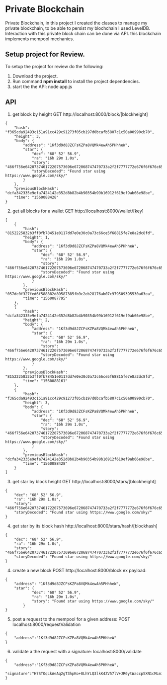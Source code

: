 # Private Blockchain

 Private Blockchain, in this project I created the classes to manage my private blockchain, to be able to persist my blochchain I used LevelDB. Interaction with this private block chain can be done via API.
 this blockchain implements mempool mechanics. 

## Setup project for Review.

To setup the project for review do the following:
1. Download the project.
2. Run command __npm install__ to install the project dependencies.
3. start the the API: node app.js

## API
1. get block by height GET http://localhost:8000/block/[blockheight]
```
{
    "hash": "f365cda92493c151a91cc429c91273f05cb197d0bcafb5807c1c50a00990cb70",
    "height": 3,
    "body": {
        "address": "1Kf3d9d8JZCFsKZPa8VQMk4ewAh5PHhheW",
        "star": {
            "dec": "68° 52' 56.9",
            "ra": "16h 29m 1.0s",
            "story": "466f756e642073746172207573696e672068747470733a2f2f7777772e676f6f676c652e636f6d2f736b792f",
            "storyDecoded": "Found star using https://www.google.com/sky/"
        }
    },
    "previousBlockHash": "dcfa342335e9efa7424142e352d8b82b4b90354b99b16912f619ef9ab66e98be",
    "time": "1560088428"
}
```
2. get all blocks for a wallet GET http://localhost:8000/wallet/[key]
```
[
    {
        "hash": "8152225832b3ff0fb78451e0117dd7e0e30c0a73c66ce5f68815fe7e8a2dc8fd",
        "height": 1,
        "body": {
            "address": "1Kf3d9d8JZCFsKZPa8VQMk4ewAh5PHhheW",
            "star": {
                "dec": "68° 52' 56.9",
                "ra": "16h 29m 1.0s",
                "story": "466f756e642073746172207573696e672068747470733a2f2f7777772e676f6f676c652e636f6d2f736b792f",
                "storyDecoded": "Found star using https://www.google.com/sky/"
            }
        },
        "previousBlockHash": "057dc0f327fed6f588882d89587385fb9c2eb28176ab07c979509395530a63ea",
        "time": "1560087795"
    },
    {
        "hash": "dcfa342335e9efa7424142e352d8b82b4b90354b99b16912f619ef9ab66e98be",
        "height": 2,
        "body": {
            "address": "1Kf3d9d8JZCFsKZPa8VQMk4ewAh5PHhheW",
            "star": {
                "dec": "68° 52' 56.9",
                "ra": "16h 29m 1.0s",
                "story": "466f756e642073746172207573696e672068747470733a2f2f7777772e676f6f676c652e636f6d2f736b792f",
                "storyDecoded": "Found star using https://www.google.com/sky/"
            }
        },
        "previousBlockHash": "8152225832b3ff0fb78451e0117dd7e0e30c0a73c66ce5f68815fe7e8a2dc8fd",
        "time": "1560088161"
    },
    {
        "hash": "f365cda92493c151a91cc429c91273f05cb197d0bcafb5807c1c50a00990cb70",
        "height": 3,
        "body": {
            "address": "1Kf3d9d8JZCFsKZPa8VQMk4ewAh5PHhheW",
            "star": {
                "dec": "68° 52' 56.9",
                "ra": "16h 29m 1.0s",
                "story": "466f756e642073746172207573696e672068747470733a2f2f7777772e676f6f676c652e636f6d2f736b792f",
                "storyDecoded": "Found star using https://www.google.com/sky/"
            }
        },
        "previousBlockHash": "dcfa342335e9efa7424142e352d8b82b4b90354b99b16912f619ef9ab66e98be",
        "time": "1560088428"
    }
]
```
3. get star by block height GET http://localhost:8000/stars/[blockheight]
```
{
    "dec": "68° 52' 56.9",
    "ra": "16h 29m 1.0s",
    "story": "466f756e642073746172207573696e672068747470733a2f2f7777772e676f6f676c652e636f6d2f736b792f",
    "storyDecoded": "Found star using https://www.google.com/sky/"
}
```
4. get star by its block hash http://localhost:8000/stars/hash/[blockhash]

```
{
    "dec": "68° 52' 56.9",
    "ra": "16h 29m 1.0s",
    "story": "466f756e642073746172207573696e672068747470733a2f2f7777772e676f6f676c652e636f6d2f736b792f",
    "storyDecoded": "Found star using https://www.google.com/sky/"
}
```

4. create a new block POST http://localhost:8000/block ex payload: 
```
{
	"address": "1Kf3d9d8JZCFsKZPa8VQMk4ewAh5PHhheW",
    "star": {
            "dec": "68° 52' 56.9",
            "ra": "16h 29m 1.0s",
            "story": "Found star using https://www.google.com/sky/"
        }
}
```
5. post a request to the mempool for a given address: POST localhost:8000/requestValidation

```
{
    "address":"1Kf3d9d8JZCFsKZPa8VQMk4ewAh5PHhheW"
}
```

6.  validate a the request with a signature:  localhost:8000/validate

```
{
    "address":"1Kf3d9d8JZCFsKZPa8VQMk4ewAh5PHhheW",
 	"signature":"H7STOqLkAeAq2gT3hpKo+8LhYLQ3lkK4ZV57lV+JR0ytWaccpSXN1cMLmi93PmNbgF2/OKnNgssqETm8jzDrfY4="
}
```

